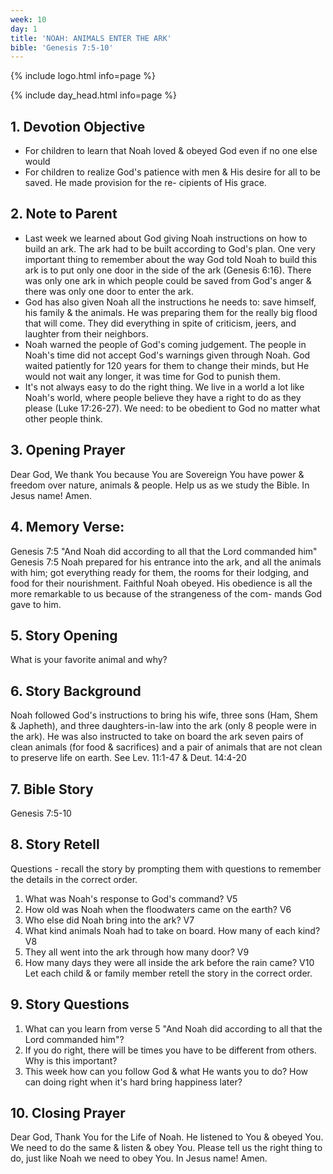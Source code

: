 ```yaml
---
week: 10
day: 1
title: 'NOAH: ANIMALS ENTER THE ARK'
bible: 'Genesis 7:5-10'
---
```



{% include logo.html info=page %}

{% include day_head.html info=page %}

## 1. Devotion Objective
- For children to learn that Noah loved & obeyed God even if no one else would
- For children to realize God's patience with men & His desire for all to be saved. He made provision for the re- cipients of His grace.

## 2. Note to Parent
- Last week we learned about God giving Noah instructions on how to build an ark. The ark had to be built according to God's plan. One very important thing to remember about the way God told Noah to build this ark is to put only one door in the side of the ark (Genesis 6:16). There was only one ark in which people could be saved from God's anger & there was only one door to enter the ark.
- God has also given Noah all the instructions he needs to: save himself, his family & the animals. He was preparing them for the really big flood that will come. They did everything in spite of criticism, jeers, and laughter from their neighbors.
 - Noah warned the people of God's coming judgement. The people in Noah's time did not accept God's warnings given through Noah. God waited patiently for 120 years for them to change their minds, but He would not wait any longer, it was time for God to punish them.
- It's not always easy to do the right thing. We live in a world a lot like Noah's world, where people believe they have a right to do as they please (Luke 17:26-27). We need: to be obedient to God no matter what other people think.

## 3. Opening Prayer
Dear God, We thank You because You are Sovereign You have power & freedom over nature, animals & people. Help us as we study the Bible. In Jesus name! Amen.

## 4. Memory Verse:
Genesis 7:5 "And Noah did according to all that the Lord commanded him" Genesis 7:5 Noah prepared for his entrance into the ark, and all the animals with him; got everything ready for them, the rooms for their lodging, and food for their nourishment. Faithful Noah obeyed. His obedience is all the more remarkable to us because of the strangeness of the com- mands God gave to him.

## 5. Story Opening
What is your favorite animal and why?

## 6. Story Background
Noah followed God's instructions to bring his wife, three sons (Ham, Shem & Japheth), and three daughters-in-law into the ark (only 8 people were in the ark). He was also instructed to take on board the ark seven pairs of clean animals (for food & sacrifices) and a pair of animals that are not clean to preserve life on earth. See Lev. 11:1-47 & Deut. 14:4-20

## 7. Bible Story
Genesis 7:5-10

## 8. Story Retell
Questions - recall the story by prompting them with questions to remember the details in the correct order.
1. What was Noah's response to God's command? V5
2. How old was Noah when the floodwaters came on the earth? V6
3. Who else did Noah bring into the ark? V7
4. What kind animals Noah had to take on board. How many of each kind? V8
5. They all went into the ark through how many door? V9
6. How many days they were all inside the ark before the rain came? V10
Let each child & or family member retell the story in the correct order.

## 9. Story Questions
1. What can you learn from verse 5 "And Noah did according to all that the Lord commanded him"?
2. If you do right, there will be times you have to be different from others. Why is this important?
3. This week how can you follow God & what He wants you to do? How can doing right when it's hard bring happiness later?

## 10. Closing Prayer
Dear God, Thank You for the Life of Noah. He listened to You & obeyed You. We need to do the same & listen & obey You. Please tell us the right thing to do, just like Noah we need to obey You. In Jesus name! Amen.

